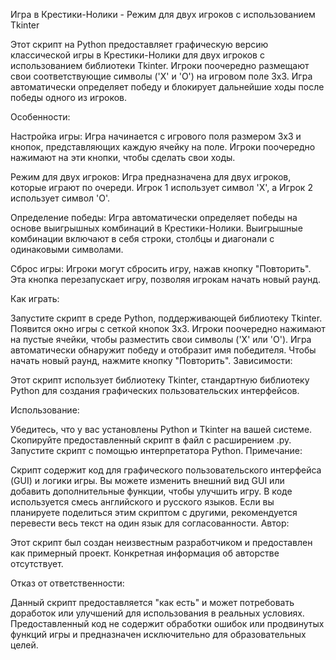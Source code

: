 Игра в Крестики-Нолики - Режим для двух игроков с использованием Tkinter

Этот скрипт на Python предоставляет графическую версию классической игры в Крестики-Нолики для двух игроков с использованием библиотеки Tkinter. Игроки поочередно размещают свои соответствующие символы ('X' и 'O') на игровом поле 3x3. Игра автоматически определяет победу и блокирует дальнейшие ходы после победы одного из игроков.

Особенности:

Настройка игры:
Игра начинается с игрового поля размером 3x3 и кнопок, представляющих каждую ячейку на поле. Игроки поочередно нажимают на эти кнопки, чтобы сделать свои ходы.

Режим для двух игроков:
Игра предназначена для двух игроков, которые играют по очереди. Игрок 1 использует символ 'X', а Игрок 2 использует символ 'O'.

Определение победы:
Игра автоматически определяет победы на основе выигрышных комбинаций в Крестики-Нолики. Выигрышные комбинации включают в себя строки, столбцы и диагонали с одинаковыми символами.

Сброс игры:
Игроки могут сбросить игру, нажав кнопку "Повторить". Эта кнопка перезапускает игру, позволяя игрокам начать новый раунд.

Как играть:

Запустите скрипт в среде Python, поддерживающей библиотеку Tkinter.
Появится окно игры с сеткой кнопок 3x3.
Игроки поочередно нажимают на пустые ячейки, чтобы разместить свои символы ('X' или 'O').
Игра автоматически обнаружит победу и отобразит имя победителя.
Чтобы начать новый раунд, нажмите кнопку "Повторить".
Зависимости:

Этот скрипт использует библиотеку Tkinter, стандартную библиотеку Python для создания графических пользовательских интерфейсов.

Использование:

Убедитесь, что у вас установлены Python и Tkinter на вашей системе.
Скопируйте предоставленный скрипт в файл с расширением .py.
Запустите скрипт с помощью интерпретатора Python.
Примечание:

Скрипт содержит код для графического пользовательского интерфейса (GUI) и логики игры. Вы можете изменить внешний вид GUI или добавить дополнительные функции, чтобы улучшить игру.
В коде используется смесь английского и русского языков. Если вы планируете поделиться этим скриптом с другими, рекомендуется перевести весь текст на один язык для согласованности.
Автор:

Этот скрипт был создан неизвестным разработчиком и предоставлен как примерный проект. Конкретная информация об авторстве отсутствует.

Отказ от ответственности:

Данный скрипт предоставляется "как есть" и может потребовать доработок или улучшений для использования в реальных условиях. Предоставленный код не содержит обработки ошибок или продвинутых функций игры и предназначен исключительно для образовательных целей.
